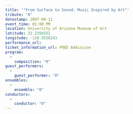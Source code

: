 ```yaml
---
title: '"From Surface to Sound: Music Inspired by Art"'
tribute: "0"
datestamp: 2007-09-11
event_time: 01:00 PM
location: University of Arizona Museum of Art
latitude: 32.2356552
longitude: -110.9558243
performance_url: 
ticket_information_url: FREE Admission
program: 
  -
    composition: "0"
guest_performers: 
  -
    guest_performer: "0"
ensembles: 
  -
    ensemble: "0"
conductors: 
  -
    conductor: "0"
---
```

